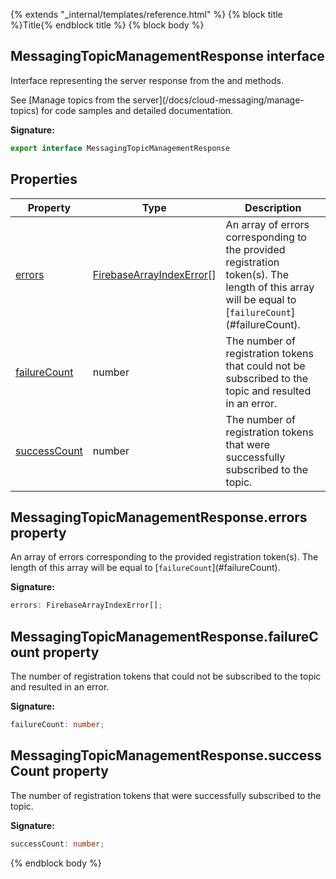 {% extends "_internal/templates/reference.html" %}
{% block title %}Title{% endblock title %}
{% block body %}

## MessagingTopicManagementResponse interface

Interface representing the server response from the  and  methods.

See \[Manage topics from the server\](/docs/cloud-messaging/manage-topics) for code samples and detailed documentation.

<b>Signature:</b>

```typescript
export interface MessagingTopicManagementResponse 
```

## Properties

|  Property | Type | Description |
|  --- | --- | --- |
|  [errors](./firebase-admin_messaging.messagingtopicmanagementresponse.md#messagingtopicmanagementresponseerrors_property) | [FirebaseArrayIndexError](./firebase-admin_.firebasearrayindexerror.md#firebasearrayindexerror_interface)<!-- -->\[\] | An array of errors corresponding to the provided registration token(s). The length of this array will be equal to \[<code>failureCount</code>\](\#failureCount). |
|  [failureCount](./firebase-admin_messaging.messagingtopicmanagementresponse.md#messagingtopicmanagementresponsefailurecount_property) | number | The number of registration tokens that could not be subscribed to the topic and resulted in an error. |
|  [successCount](./firebase-admin_messaging.messagingtopicmanagementresponse.md#messagingtopicmanagementresponsesuccesscount_property) | number | The number of registration tokens that were successfully subscribed to the topic. |

## MessagingTopicManagementResponse.errors property

An array of errors corresponding to the provided registration token(s). The length of this array will be equal to \[`failureCount`<!-- -->\](\#failureCount).

<b>Signature:</b>

```typescript
errors: FirebaseArrayIndexError[];
```

## MessagingTopicManagementResponse.failureCount property

The number of registration tokens that could not be subscribed to the topic and resulted in an error.

<b>Signature:</b>

```typescript
failureCount: number;
```

## MessagingTopicManagementResponse.successCount property

The number of registration tokens that were successfully subscribed to the topic.

<b>Signature:</b>

```typescript
successCount: number;
```
{% endblock body %}
